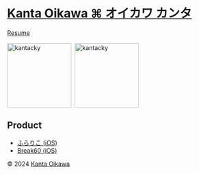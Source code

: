 # [Kanta Oikawa ⌘ オイカワ カンタ](https://kantacky.com)

[Resume](https://github.com/kantacky/resume)

<div style="display: flex; flex-wrap: wrap; margin: 16px 0; align: left;">
  <img style="padding-right: 4;" src="https://github-readme-stats.vercel.app/api/top-langs?username=kantacky&show_icons=true&locale=en&layout=compact" alt="kantacky" height="150" />
  <img style="padding-left: 4;" src="https://github-readme-stats.vercel.app/api?username=kantacky&show_icons=true&count_private=true&locale=en" alt="kantacky" height="150" />
</div>

## Product

- [ふらりこ (iOS)](https://github.com/furarico/furarico-ios)
- [Break60 (iOS)](https://github.com/kantacky/break60)

&copy; 2024 [Kanta Oikawa](https://kantacky.com)
